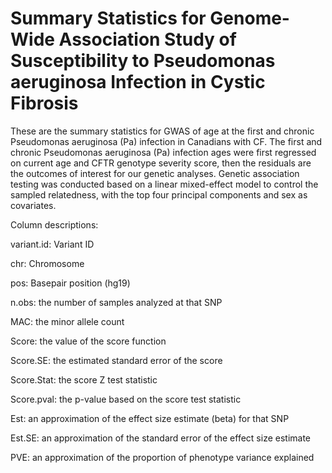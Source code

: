 # Summary Statistics for Genome-Wide Association Study of Susceptibility to Pseudomonas aeruginosa Infection in Cystic Fibrosis


These are the summary statistics for GWAS of age at the first and chronic Pseudomonas aeruginosa (Pa) infection in Canadians with CF. The first and chronic Pseudomonas aeruginosa (Pa) infection ages were first regressed on current age and CFTR genotype severity score, then the residuals are the outcomes of interest for our genetic analyses. Genetic association testing was conducted based on a linear mixed-effect model to control the sampled relatedness, with the top four principal components and sex as covariates. 

Column descriptions:

variant.id: Variant ID

chr: Chromosome

pos: Basepair position (hg19)

n.obs: the number of samples analyzed at that SNP

MAC: the minor allele count

Score: the value of the score function

Score.SE: the estimated standard error of the score

Score.Stat: the score Z test statistic

Score.pval: the p-value based on the score test statistic

Est: an approximation of the effect size estimate (beta) for that SNP

Est.SE: an approximation of the standard error of the effect size estimate

PVE: an approximation of the proportion of phenotype variance explained

